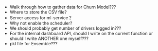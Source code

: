 -   Walk through how to gather data for Churn Model???
-   Where to store the CSV file?
-   Server access for ml-service？
-   Why not enable the scheduler?
-   We should probably get number of drivers logged in???
-   For the internal dashboard API, should I write on the current function or should I write ANOTHER one myself???
-   pkl file for Ensemble???